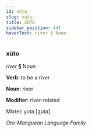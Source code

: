 ```yaml
---
id: xüto
slug: xüto
title: XÜTO
sidebar_position: 441
hoverText: river § Noun
---
```


### xüto

*river* **§** Noun

**Verb**: to be a river

**Noun**: river

**Modifier**: river-related

Mixtec yuta [ʒuta]

*Oto-Manguean Language Family*